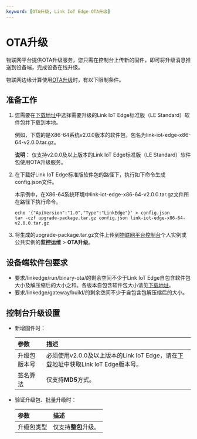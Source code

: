 ```yaml
---
keyword: [OTA升级, Link IoT Edge OTA升级]
---
```


# OTA升级

物联网平台提供OTA升级服务，您只需在控制台上传新的固件，即可将升级消息推送到设备端，完成设备在线升级。

物联网边缘计算使用[OTA升级](/cn.zh-CN/监控运维/OTA升级/推送升级包到设备端.md)时，有以下限制条件。

## 准备工作

1.  您需要在[下载地址](/cn.zh-CN/产品简介/发布历史/下载地址.md)中选择需要升级的Link IoT Edge标准版（LE Standard）软件包并下载到本地。

    例如，下载的是X86-64系统v2.0.0版本的软件包，包名为link-iot-edge-x86-64-v2.0.0.tar.gz。

    **说明：** 仅支持v2.0.0及以上版本的Link IoT Edge标准版（LE Standard）软件包使用OTA升级服务。

2.  在下载好Link IoT Edge标准版软件包的路径下，执行如下命令生成config.json文件。

    本示例中，在X86-64系统环境中link-iot-edge-x86-64-v2.0.0.tar.gz文件所在路径下执行命令。

    ```
    echo '{"ApiVersion":"1.0","Type":"LinkEdge"}' > config.json
    tar -czf upgrade-package.tar.gz config.json link-iot-edge-x86-64-v2.0.0.tar.gz
    ```

3.  将生成的upgrade-package.tar.gz文件上传到[物联网平台控制台](http://iot.console.aliyun.com/)个人实例或公共实例的**监控运维** \> **OTA升级**。


## 设备端软件包要求

-   要求/linkedge/run/binary-ota/的剩余空间不少于Link IoT Edge自包含软件包大小及解压缩后的大小之和。各版本自包含软件包大小请见[下载地址](/cn.zh-CN/产品简介/发布历史/下载地址.md)。
-   要求/linkedge/gateway/build/的剩余空间不少于自包含包解压缩后的大小。

## 控制台升级设置

-   新增固件时：

    |参数|描述|
    |:-|:-|
    |升级包版本号|必须使用v2.0.0及以上版本的Link IoT Edge，请在[下载地址](/cn.zh-CN/产品简介/发布历史/下载地址.md)中获取Link IoT Edge版本号。|
    |签名算法|仅支持**MD5**方式。|

-   验证升级包、批量升级时：

    |参数|描述|
    |:-|:-|
    |升级包类型|仅支持**整包**升级。|


